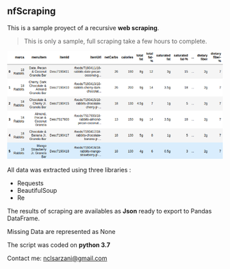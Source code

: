 ## nfScraping
This is a sample proyect of a recursive **web scraping**.
>This is only a sample, full scraping take a few hours to complete.

![Sample of ofirst results](/sample.png)

All data was extracted using three libraries :
  - Requests
  - BeautifulSoup
  - Re
  
The results of scraping are availables as **Json** ready to export to Pandas DataFrame.

Missing Data are represented as None

The script was coded on **python 3.7**

Contact me: nclsarzani@gmail.com
